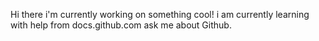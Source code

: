 Hi there
i'm currently working on something cool!
i am currently learning with help from docs.github.com  ask me about Github.
